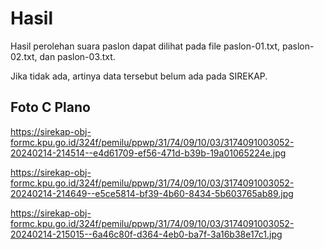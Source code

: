 # Hasil

Hasil perolehan suara paslon dapat dilihat pada file paslon-01.txt, paslon-02.txt, dan paslon-03.txt.

Jika tidak ada, artinya data tersebut belum ada pada SIREKAP.

## Foto C Plano

https://sirekap-obj-formc.kpu.go.id/324f/pemilu/ppwp/31/74/09/10/03/3174091003052-20240214-214514--e4d61709-ef56-471d-b39b-19a01065224e.jpg

https://sirekap-obj-formc.kpu.go.id/324f/pemilu/ppwp/31/74/09/10/03/3174091003052-20240214-214649--e5ce5814-bf39-4b60-8434-5b603765ab89.jpg

https://sirekap-obj-formc.kpu.go.id/324f/pemilu/ppwp/31/74/09/10/03/3174091003052-20240214-215015--6a46c80f-d364-4eb0-ba7f-3a16b38e17c1.jpg
